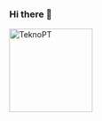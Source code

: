 ### Hi there 👋
  <img align="center" src="https://github-readme-stats.vercel.app/api/top-langs/?username=TeknoPT&theme=discord_old_blurple&layout=compact&langs_count=8" alt="TeknoPT" height="150px"/>

<!--
**TeknoPT/TeknoPT** is a ✨ _special_ ✨ repository because its `README.md` (this file) appears on your GitHub profile.

Here are some ideas to get you started:

- 🔭 I’m currently working on ...
- 🌱 I’m currently learning ...
- 👯 I’m looking to collaborate on ...
- 🤔 I’m looking for help with ...
- 💬 Ask me about ...
- 📫 How to reach me: ...
- 😄 Pronouns: ...
- ⚡ Fun fact: ...
-->
